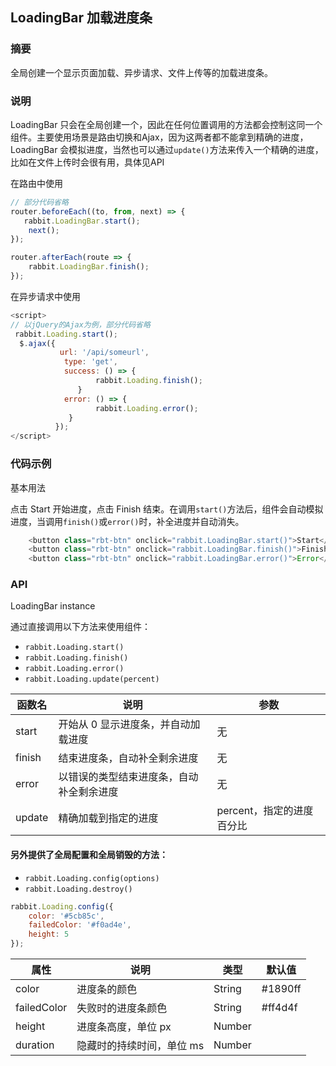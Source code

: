 ## LoadingBar 加载进度条

### 摘要

 全局创建一个显示页面加载、异步请求、文件上传等的加载进度条。

### 说明

LoadingBar 只会在全局创建一个，因此在任何位置调用的方法都会控制这同一个组件。主要使用场景是路由切换和Ajax，因为这两者都不能拿到精确的进度，LoadingBar 会模拟进度，当然也可以通过`update()`方法来传入一个精确的进度，比如在文件上传时会很有用，具体见API

在路由中使用

```js
// 部分代码省略
router.beforeEach((to, from, next) => {
   rabbit.LoadingBar.start();
    next();
});

router.afterEach(route => {
    rabbit.LoadingBar.finish();
});
```

在异步请求中使用

```js
<script>
// 以jQuery的Ajax为例，部分代码省略
 rabbit.Loading.start();
  $.ajax({
           url: '/api/someurl',
            type: 'get',
            success: () => {
            	   rabbit.Loading.finish();
               }
            error: () => {
                   rabbit.Loading.error();
             }
          });
</script>
```

### 代码示例

基本用法

点击 Start 开始进度，点击 Finish 结束。在调用`start()`方法后，组件会自动模拟进度，当调用`finish()`或`error()`时，补全进度并自动消失。

```js
    <button class="rbt-btn" onclick="rabbit.LoadingBar.start()">Start</button>
    <button class="rbt-btn" onclick="rabbit.LoadingBar.finish()">Finish</button>
    <button class="rbt-btn" onclick="rabbit.LoadingBar.error()">Error</button>
```

### API

LoadingBar instance

通过直接调用以下方法来使用组件：

- `rabbit.Loading.start()`
- `rabbit.Loading.finish()`
- `rabbit.Loading.error()`
- `rabbit.Loading.update(percent)`

| 函数名 | 说明                                     | 参数                      |
| ------ | ---------------------------------------- | ------------------------- |
| start  | 开始从 0 显示进度条，并自动加载进度      | 无                        |
| finish | 结束进度条，自动补全剩余进度             | 无                        |
| error  | 以错误的类型结束进度条，自动补全剩余进度 | 无                        |
| update | 精确加载到指定的进度                     | percent，指定的进度百分比 |

#### 另外提供了全局配置和全局销毁的方法：

- `rabbit.Loading.config(options)`
- `rabbit.Loading.destroy()`

```js
rabbit.Loading.config({
    color: '#5cb85c',
    failedColor: '#f0ad4e',
    height: 5
});
```

| 属性        | 说明                      | 类型   | 默认值  |
| ----------- | ------------------------- | ------ | ------- |
| color       | 进度条的颜色              | String | #1890ff |
| failedColor | 失败时的进度条颜色        | String | #ff4d4f |
| height      | 进度条高度，单位 px       | Number |         |
| duration    | 隐藏时的持续时间，单位 ms | Number |         |

